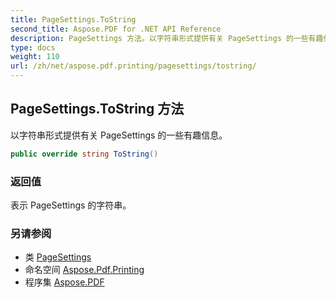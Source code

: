 ```yaml
---
title: PageSettings.ToString
second_title: Aspose.PDF for .NET API Reference
description: PageSettings 方法。以字符串形式提供有关 PageSettings 的一些有趣信息
type: docs
weight: 110
url: /zh/net/aspose.pdf.printing/pagesettings/tostring/
---
```

## PageSettings.ToString 方法

以字符串形式提供有关 PageSettings 的一些有趣信息。

```csharp
public override string ToString()
```

### 返回值

表示 PageSettings 的字符串。

### 另请参阅

* 类 [PageSettings](../)
* 命名空间 [Aspose.Pdf.Printing](../../../aspose.pdf.printing/)
* 程序集 [Aspose.PDF](../../../)